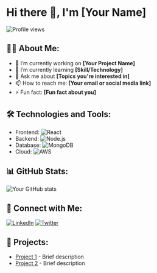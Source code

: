 # Hi there 👋, I'm [Your Name]

![Profile views](https://gpvc.arturio.dev/rohith1222004)

## 👨‍💻 About Me:
- 🔭 I’m currently working on **[Your Project Name]**
- 🌱 I’m currently learning **[Skill/Technology]**
- 💬 Ask me about **[Topics you're interested in]**
- 📫 How to reach me: **[Your email or social media link]**
- ⚡ Fun fact: **[Fun fact about you]**

## 🛠️ Technologies and Tools:
- Frontend: ![React](https://img.shields.io/badge/-React-61DAFB?logo=react&logoColor=white&style=flat)
- Backend: ![Node.js](https://img.shields.io/badge/-Node.js-339933?logo=node.js&logoColor=white&style=flat)
- Database: ![MongoDB](https://img.shields.io/badge/-MongoDB-4DB33D?logo=mongodb&logoColor=white&style=flat)
- Cloud: ![AWS](https://img.shields.io/badge/-AWS-232F3E?logo=amazon-aws&logoColor=white&style=flat)

## 📊 GitHub Stats:
![Your GitHub stats](https://github-readme-stats.vercel.app/api?username=rohith1222004&show_icons=true&theme=radical)

## 🔗 Connect with Me:
[![LinkedIn](https://img.shields.io/badge/-LinkedIn-blue?logo=linkedin&logoColor=white&style=flat)](https://linkedin.com/in/your-profile)
[![Twitter](https://img.shields.io/badge/-Twitter-1DA1F2?logo=twitter&logoColor=white&style=flat)](https://twitter.com/your-profile)

## 🚀 Projects:
- [Project 1](https://github.com/yourusername/project1) - Brief description
- [Project 2](https://github.com/yourusername/project2) - Brief description

